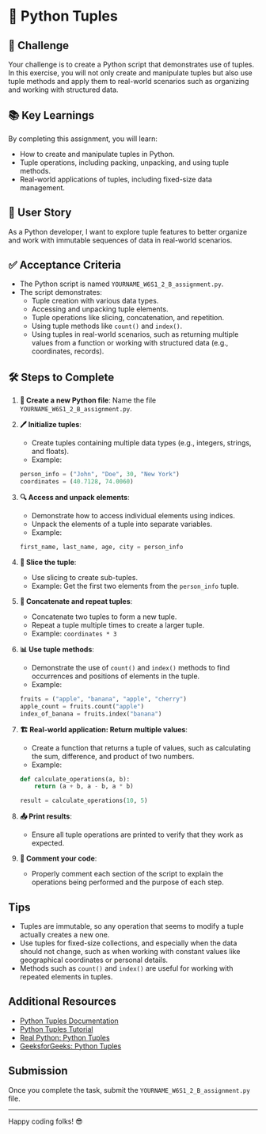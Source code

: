 # 🐍 Python Tuples

## 🎯 Challenge

Your challenge is to create a Python script that demonstrates use of tuples. In this exercise, you will not only create and manipulate tuples but also use tuple methods and apply them to real-world scenarios such as organizing and working with structured data.

## 📚 Key Learnings

By completing this assignment, you will learn:

- How to create and manipulate tuples in Python.
- Tuple operations, including packing, unpacking, and using tuple methods.
- Real-world applications of tuples, including fixed-size data management.

## 👤 User Story

As a Python developer, I want to explore tuple features to better organize and work with immutable sequences of data in real-world scenarios.

## ✅ Acceptance Criteria

- The Python script is named `YOURNAME_W6S1_2_B_assignment.py`.
- The script demonstrates:
  - Tuple creation with various data types.
  - Accessing and unpacking tuple elements.
  - Tuple operations like slicing, concatenation, and repetition.
  - Using tuple methods like `count()` and `index()`.
  - Using tuples in real-world scenarios, such as returning multiple values from a function or working with structured data (e.g., coordinates, records).

## 🛠️ Steps to Complete

1. **📁 Create a new Python file**: Name the file `YOURNAME_W6S1_2_B_assignment.py`.

2. **🖊️ Initialize tuples**:
    - Create tuples containing multiple data types (e.g., integers, strings, and floats). 
    - Example: 
    ```python
    person_info = ("John", "Doe", 30, "New York")
    coordinates = (40.7128, 74.0060)
    ```

3. **🔍 Access and unpack elements**:
    - Demonstrate how to access individual elements using indices.
    - Unpack the elements of a tuple into separate variables.
    - Example: 
    ```python
    first_name, last_name, age, city = person_info
    ```

4. **🔗 Slice the tuple**:
    - Use slicing to create sub-tuples.
    - Example: Get the first two elements from the `person_info` tuple.

5. **🔄 Concatenate and repeat tuples**:
    - Concatenate two tuples to form a new tuple.
    - Repeat a tuple multiple times to create a larger tuple.
    - Example: `coordinates * 3`

6. **📊 Use tuple methods**:
    - Demonstrate the use of `count()` and `index()` methods to find occurrences and positions of elements in the tuple.
    - Example:
    ```python
    fruits = ("apple", "banana", "apple", "cherry")
    apple_count = fruits.count("apple")
    index_of_banana = fruits.index("banana")
    ```

7. **🏗️ Real-world application: Return multiple values**:
    - Create a function that returns a tuple of values, such as calculating the sum, difference, and product of two numbers.
    - Example:
    ```python
    def calculate_operations(a, b):
        return (a + b, a - b, a * b)
    
    result = calculate_operations(10, 5)
    ```

8. **📤 Print results**:
    - Ensure all tuple operations are printed to verify that they work as expected.

9. **💬 Comment your code**: 
    - Properly comment each section of the script to explain the operations being performed and the purpose of each step.

## Tips

- Tuples are immutable, so any operation that seems to modify a tuple actually creates a new one.
- Use tuples for fixed-size collections, and especially when the data should not change, such as when working with constant values like geographical coordinates or personal details.
- Methods such as `count()` and `index()` are useful for working with repeated elements in tuples.

## Additional Resources

- [Python Tuples Documentation](https://docs.python.org/3/tutorial/datastructures.html#tuples-and-sequences)
- [Python Tuples Tutorial](https://www.w3schools.com/python/python_tuples.asp)
- [Real Python: Python Tuples](https://realpython.com/python-tuples/)
- [GeeksforGeeks: Python Tuples](https://www.geeksforgeeks.org/python-tuples/)

## Submission

Once you complete the task, submit the `YOURNAME_W6S1_2_B_assignment.py` file.

---

Happy coding folks! 😎